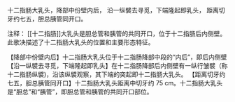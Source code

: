 十二指肠大乳头，降部中份壁内后，
沿一纵襞去寻觅，下端隆起即乳头，
距离切牙约七五，胆总胰管同开口。

注释：
[[十二指肠]]大乳头是胆总管和胰管的共同开口，位于十二指肠后内侧壁。此歌决描述了十二指肠大乳头的位置和主要形态特征。

【降部中份壁内后】十二指肠大乳头位于十二指肠降部中段的“内后”，即后内侧壁
【沿一纵襞去寻觅，下端隆起即乳头】在十二指肠降部后内侧壁有一纵行皱襞（称十二指肠纵襞)，沿该纵襞观察，其下端的突起即十二指肠大乳头。
【距离切牙约七五，胆总胰管同开口】十二指肠大乳头距离中切牙约 75 cm。十二指肠大乳头是“胆总”和“胰管”，即胆总管和胰管的共同开口部位。

